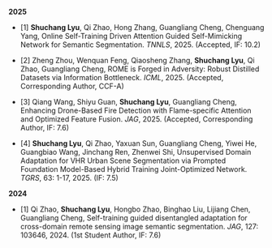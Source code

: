 ****2025****
- [1] **Shuchang Lyu**, Qi Zhao, Hong Zhang, Guangliang Cheng, Chenguang Yang, Online Self-Training Driven Attention Guided Self-Mimicking Network for Semantic Segmentation. *TNNLS*, 2025. (Accepted, IF: 10.2)

- [2] Zheng Zhou, Wenquan Feng, Qiaosheng Zhang, **Shuchang Lyu**, Qi Zhao, Guangliang Cheng, ROME is Forged in Adversity: Robust Distilled Datasets via Information Bottleneck. *ICML*, 2025. (Accepted, Corresponding Author, CCF-A)

- [3] Qiang Wang, Shiyu Guan, **Shuchang Lyu**, Guangliang Cheng, Enhancing Drone-Based Fire Detection with Flame-specific Attention and Optimized Feature Fusion. *JAG*, 2025. (Accepted, Corresponding Author, IF: 7.6)

- [4] **Shuchang Lyu**, Qi Zhao, Yaxuan Sun, Guangliang Cheng, Yiwei He, Guangbiao Wang, Jinchang Ren, Zhenwei Shi, Unsupervised Domain Adaptation for VHR Urban Scene Segmentation via Prompted Foundation Model-Based Hybrid Training Joint-Optimized Network. *TGRS*, 63: 1-17, 2025. (IF: 7.5)

****2024****
- [1] Qi Zhao, **Shuchang Lyu**, Hongbo Zhao, Binghao Liu, Lijiang Chen, Guangliang Cheng, Self-training guided disentangled adaptation for cross-domain remote sensing image semantic segmentation. *JAG*, 127: 103646, 2024. (1st Student Author, IF: 7.6)
